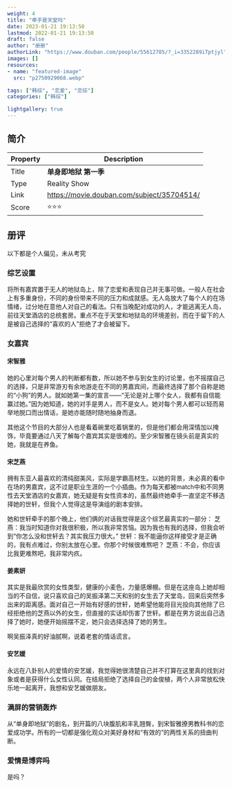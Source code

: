 ```yaml
---
weight: 4
title: "牵手是天堂吗"
date: 2023-01-21 19:13:50
lastmod: 2022-01-21 19:13:50
draft: false
author: "册册"
authorLink: "https://www.douban.com/people/55612785/?_i=3352289iTptjyl"
images: []
resources:
- name: "featured-image"
  src: "p2750929068.webp"

tags: ["韩综", "恋爱", "恋综"]
categories: ["韩综"]

lightgallery: true
---
```


## 简介

| Property | Description                               |
|----------|-------------------------------------------|
| Title    | **单身即地狱 第一季**                             |
| Type     | Reality Show                              |
| Link     | https://movie.douban.com/subject/35704514/ |
| Score    | :star::star::star:      |

## 册评
以下都是个人偏见，未从考究

### 综艺设置
将所有嘉宾置于无人的地狱岛上，除了恋爱和表现自己并无事可做。一般人在社会上有多重身份，不同的身份带来不同的压力和成就感。无人岛放大了每个人的在场情绪，过分地在意他人对自己的看法。只有当晚配对成功的人，才能逃离无人岛，前往天堂酒店的总统套房。重点不在于天堂和地狱岛的环境差别，而在于留下的人是被自己选择的“喜欢的人”拒绝了才会被留下。

### 女嘉宾
#### 宋智雅
她的心里对每个男人的判断都有数，所以她不参与到女生的讨论里，也不摇摆自己的选择，只是非常游刃有余地游走在不同的男嘉宾间，而最终选择了那个自称是她的“小狗”的男人。就如她第一集的宣言——“无论是对上哪个女人，我都有自信能赢过她。”因为她知道，她的对手是男人，而不是女人。她对每个男人都可以轻而易举地脱口而出情话，是她亦能随时随地抽身而退。

其他这个节目的大部分人也是看着碗里吃着锅里的，但是他们都会用深情加以掩饰，毕竟要通过八天了解每个嘉宾其实是很难的。至少宋智雅在镜头前是真实的她，我就是在养鱼。

#### 宋芝燕
拥有东亚人最喜欢的清纯甜美风，实际是学霸高材生。以她的背景，未必真的看中在场的男嘉宾，这不过是职业生涯的一个小插曲。作为每天都被match中和不同男性去天堂酒店的女嘉宾，她无疑是有女性资本的，虽然最终她牵手一直坚定不移选择她的世轩，但我个人觉得这是导演组的剧本安排。

她和世轩牵手的那个晚上，他们俩的对话我觉得是这个综艺最真实的一部分：
芝燕：我当时知道你对我很积极，所以我非常苦恼。因为我也有我的选择，但我会听到“你怎么没和世轩去？其实我压力很大。”
世轩：我不能逼你这样接受才是正确的，我有点难过，你别太放在心里。你那个时候很难熬吧？
芝燕：不会，你应该比我更难熬吧，我非常内疚。

#### 姜素妍
其实是我最欣赏的女性类型，健康的小麦色，力量感爆棚。但是在这座岛上她却相当的不自信，说只喜欢自己的吴振泽第二天和别的女生去了天堂岛，回来后突然多出来的距离感。面对自己一开始有好感的世轩，她希望他能将目光投向其他除了已经拒绝他的芝燕以外的女生，但直接的实话却伤害了世轩。都是在男方说出自己选择了她时，她便开始摇摆不定，她只会选择选择了她的男生。

啊吴振泽真的好油腻啊，说着老套的情话谎言。

#### 安艺媛
永远在八卦别人的爱情的安艺媛，我觉得她很清楚自己并不打算在这里真的找到对象或者是获得什么女性认同。在结局拒绝了选择自己的金俊植，两个人非常放松快乐地一起离开，我想和安艺媛做朋友。

### 满屏的营销轰炸
从“单身即地狱”的剧名，到开篇的八块腹肌和丰乳翘臀，到宋智雅撩男教科书的恋爱成功学。所有的一切都是强化观众对美好身材和“有效的”的两性关系的扭曲判断。

### 爱情是博弈吗
是吗？
